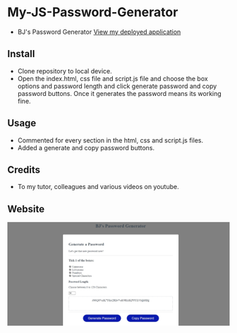 # My-JS-Password-Generator
* BJ's Password Generator
<a href = "https://byourey.github.io/My-JS-Password-Generator/.">View my deployed application</a>

## Install
* Clone repository to local device.
* Open the index.html, css file and script.js file and choose the box options and password length and click generate password and copy password buttons. Once it generates the password means its working fine.

## Usage
* Commented for every section in the html, css and script.js files.
* Added a generate and copy password buttons.

## Credits
* To my tutor, colleagues and various videos on youtube.

## Website
![Image of the website](https://github.com/byourey/My-JS-Password-Generator/blob/main/Images/Password%20Generator.jpg)